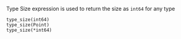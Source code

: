 Type Size expression is used to return the size as `int64` for any type

```
type_size(int64)
type_size(Point)
type_size(*int64)
```